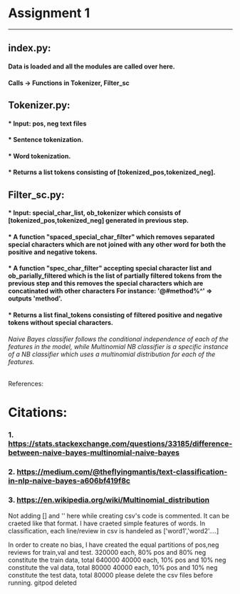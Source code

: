 # Assignment 1
-------------------------------------------------
## index.py: 
#### Data is loaded and all the modules are called over here.
#### Calls -> Functions in Tokenizer, Filter_sc 
## Tokenizer.py:
#### * Input: pos, neg text files
#### * Sentence tokenization. 
#### * Word tokenization. 
#### * Returns a list tokens consisting of [tokenized_pos,tokenized_neg].
## Filter_sc.py:
#### * Input: special_char_list, ob_tokenizer which consists of [tokenized_pos,tokenized_neg] generated in previous step.
#### * A function "spaced_special_char_filter" which removes separated special characters which are not joined with any other word for both the positive and negative tokens.
#### * A function "spec_char_filter" accepting special character list and ob_parially_filtered which is the list of partially filtered tokens from the previous step and this removes the special characters which are concatinated with other characters For instance: '@#method%^' => outputs 'method'.
#### * Returns a list final_tokens consisting of filtered positive and negative tokens without special characters. 


###### Naive Bayes classifier follows the conditional independence of each of the features in the model, while Multinomial NB classifier is a specific instance of a NB classifier which uses a multinomial distribution for each of the features.

References:
# Citations:
### 1. https://stats.stackexchange.com/questions/33185/difference-between-naive-bayes-multinomial-naive-bayes
### 2. https://medium.com/@theflyingmantis/text-classification-in-nlp-naive-bayes-a606bf419f8c
### 3. https://en.wikipedia.org/wiki/Multinomial_distribution

Not adding [] and '' here while creating csv's 
code is commented. It can be craeted like that format. 
I have craeted simple features of words. In classification, each line/review in csv is handeled as ['word1','word2'....]

In order to create no bias, I have created the equal partitions of pos,neg reviews for train,val and test. 
320000 each, 80% pos and 80% neg constitute the train data, total 640000
40000 each, 10% pos and 10% neg constitute the val data, total 80000
40000 each, 10% pos and 10% neg constitute the test data, total 80000
please delete the csv files before running. 
gitpod deleted
###